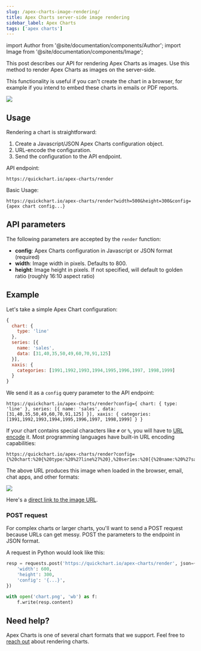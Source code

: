 ```yaml
---
slug: /apex-charts-image-rendering/
title: Apex Charts server-side image rendering
sidebar_label: Apex Charts
tags: ['apex charts']
---
```


import Author from '@site/documentation/components/Author';
import Image from '@site/documentation/components/Image';

This post describes our API for rendering Apex Charts as images. Use this method to render Apex Charts as images on the server-side.

This functionality is useful if you can't create the chart in a browser, for example if you intend to embed these charts in emails or PDF reports.

<Image maxWidth={600} caption="Apex Chart rendered to image using the QuickChart API." src="http://quickchart.io/apex-charts/render?config=%7B%20series%3A%5B%7B%20name%3A%27series1%27%2C%20data%3A%5B31%2C40%2C28%2C51%2C42%2C109%2C100%5D%20%7D%2C%7B%20name%3A%27series2%27%2C%20data%3A%5B11%2C32%2C45%2C32%2C34%2C52%2C41%5D%20%7D%5D%2C%20chart%3A%7B%20height%3A350%2C%20type%3A%27area%27%20%7D%2C%20dataLabels%3A%7B%20enabled%3Afalse%20%7D%2C%20stroke%3A%7B%20curve%3A%27smooth%27%20%7D%2C%20xaxis%3A%7B%20type%3A%27datetime%27%2C%20categories%3A%5B%222018-09-19T00%3A00%3A00.000Z%22%2C%222018-09-19T01%3A30%3A00.000Z%22%2C%222018-09-19T02%3A30%3A00.000Z%22%2C%222018-09-19T03%3A30%3A00.000Z%22%2C%222018-09-19T04%3A30%3A00.000Z%22%2C%222018-09-19T05%3A30%3A00.000Z%22%2C%222018-09-19T06%3A30%3A00.000Z%22%5D%20%7D%2C%20tooltip%3A%7B%20x%3A%7B%20format%3A%27dd%2FMM%2FyyHH%3Amm%27%20%7D%2C%20%7D%2C%20%7D" />

## Usage

Rendering a chart is straightforward:

1. Create a Javascript/JSON Apex Charts configuration object.
1. URL-encode the configuration.
1. Send the configuration to the API endpoint.

API endpoint:

```
https://quickchart.io/apex-charts/render
```

Basic Usage:

```
https://quickchart.io/apex-charts/render?width=500&height=300&config={apex chart config...}
```

## API parameters

The following parameters are accepted by the `render` function:

- **config**: Apex Charts configuration in Javascript or JSON format (required)
- **width**: Image width in pixels. Defaults to 800.
- **height**: Image height in pixels. If not specified, will default to golden ratio (roughly 16:10 aspect ratio)

## Example

Let's take a simple Apex Chart configuration:

```js
{
  chart: {
    type: 'line'
  },
  series: [{
    name: 'sales',
    data: [31,40,35,50,49,60,70,91,125]
  }],
  xaxis: {
    categories: [1991,1992,1993,1994,1995,1996,1997, 1998,1999]
  }
}
```

We send it as a `config` query parameter to the API endpoint:

```
https://quickchart.io/apex-charts/render?config={ chart: { type: 'line' }, series: [{ name: 'sales', data: [31,40,35,50,49,60,70,91,125] }], xaxis: { categories: [1991,1992,1993,1994,1995,1996,1997, 1998,1999] } }
```

If your chart contains special characters like `#` or `%`, you will have to [URL encode](https://urlencoder.io) it. Most programming languages have built-in URL encoding capabilities:

```
https://quickchart.io/apex-charts/render?config={%20chart:%20{%20type:%20%27line%27%20},%20series:%20[{%20name:%20%27sales%27,%20data:%20[31,40,35,50,49,60,70,91,125]%20}],%20xaxis:%20{%20categories:%20[1991,1992,1993,1994,1995,1996,1997,%201998,1999]%20}%20}
```

The above URL produces this image when loaded in the browser, email, chat apps, and other formats:

<Image src="http://quickchart.io/apex-charts/render?config={%20chart:%20{%20type:%20%27line%27%20},%20series:%20[{%20name:%20%27sales%27,%20data:%20[31,40,35,50,49,60,70,91,125]%20}],%20xaxis:%20{%20categories:%20[1991,1992,1993,1994,1995,1996,1997,%201998,1999]%20}%20}" />

Here's a [direct link to the image URL](http://quickchart.io/apex-charts/render?config={%20chart:%20{%20type:%20%27line%27%20},%20series:%20[{%20name:%20%27sales%27,%20data:%20[31,40,35,50,49,60,70,91,125]%20}],%20xaxis:%20{%20categories:%20[1991,1992,1993,1994,1995,1996,1997,%201998,1999]%20}%20}).

### POST request

For complex charts or larger charts, you'll want to send a POST request because URLs can get messy. POST the parameters to the endpoint in JSON format.

A request in Python would look like this:

```python
resp = requests.post('https://quickchart.io/apex-charts/render', json={
    'width': 600,
    'height': 300,
    'config': '{...}',
})

with open('chart.png', 'wb') as f:
    f.write(resp.content)
```

## Need help?

Apex Charts is one of several chart formats that we support. Feel free to [reach out](https://community.quickchart.io/) about rendering charts.

<Author />
